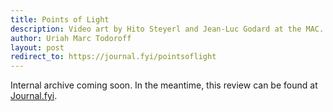 ```yaml
---
title: Points of Light
description: Video art by Hito Steyerl and Jean-Luc Godard at the MAC.
author: Uriah Marc Todoroff
layout: post
redirect_to: https://journal.fyi/pointsoflight
---
```


Internal archive coming soon. In the meantime, this review can be found at [Journal.fyi](https://journal.fyi/pointsoflight).
